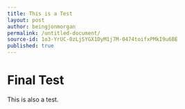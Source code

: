 ```yaml
---
title: This is a Test
layout: post
author: beingjonmorgan
permalink: /untitled-document/
source-id: 1o3-YrUC-0zLjSYGX1DyM1j7M-0474toifxPMkI9u6BE
published: true
---
```

# Final Test

This is also a test.

